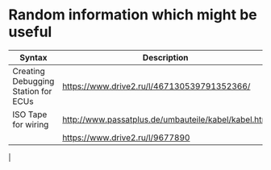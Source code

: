 # Random information which might be useful

| Syntax      | Description |
| ----------- | ----------- |
| Creating Debugging Station for ECUs      | https://www.drive2.ru/l/467130539791352366/       |
| ISO Tape for wiring   | http://www.passatplus.de/umbauteile/kabel/kabel.htm  
| | https://www.drive2.ru/l/9677890
| 